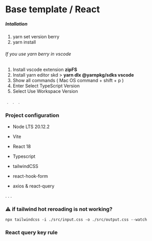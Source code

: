 # Base template / React

##### Intallation

1. yarn set version berry
2. yarn install

###### If you use yarn berry in vscode

1. Install vscode extension **zipFS**
2. Install yarn editor skd > **yarn dlx @yarnpkg/sdks vscode**
3. Show all commands ( Mac OS command + shift + p )
4. Enter Select TypeScript Version
5. Select Use Workspace Version

﹒
﹒
﹒

### Project configuration

- Node LTS 20.12.2
- Vite
- React 18
- Typescript
- tailwindCSS

- react-hook-form
- axios & react-query

.
.
.

### ⚠️ if tailwind hot reroading is not working?
    npx tailwindcss -i ./src/input.css -o ./src/output.css --watch

### React query key rule
